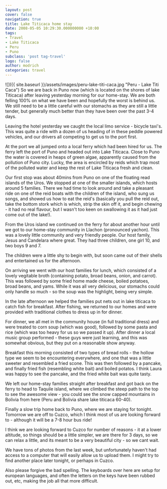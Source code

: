 ```yaml
---
layout: post
cover: false
navigation: true
title: Lake Titicaca home stay
date: 2008-05-05 10:29:30.000000000 +10:00
tags: 
- Travel
- Lake Titicaca
- Peru
- Puno
subclass: 'post tag-travel'
logo: false
author: modrich
categories: travel
---
```


![]({{ site.baseurl }}/assets/images/peru-lake-titi-caca.jpg "Peru - Lake Titi Caca")
So we are back in Puno now (which is located on the shores of lake Titicaca) after leaving yesterday morning for our home-stay. We are both felling 100% on what we have been and hopefully the worst is behind us. We still need to be a little careful with our stomachs as they are still a little tender, but generally much better than they have been over the past 3-4 days.

Leaving the hotel yesterday we caught the local limo service - bicycle taxi's. This was quite a ride with a dozen of us heading of in these peddle powered vehicles, and our drivers all competing to get us to the port first.

At the port we all jumped onto a local ferry which had been hired for us. The ferry left the port of Puno and headed out into Lake Titicaca. Close to Puno the water is covered in heaps of green algae, apparently caused from the pollution of Puno city. Lucky, the area is encircled by reids which trap most of the polluted water and keep the rest of Lake Titicaca fresh and clean.

Our first stop was about 40mins from Puno on one of the floating read islands of the Uros. We stopped at one of the smaller islands, which hosts around 5 families. There we had time to look around and take a pleasant ride on one of the reid boats with the children of the island, who sung us songs, and showed us how to eat the reid's (basically you pull the reid out, take the bottom stork which is which, strip the skin off it, and begin chewing - it had no real flavour, but I wasn't too keen on swallowing it as it had just come out of the lake!).

From the Uros island we continued on the ferry for about another hour until we got to our home-stay community in Llachon (pronounced yachon). This was a lovely little community and very friendly people. Our host family, Jesus and Candelara where great. They had three children, one girl 10, and two boys 9 and 7.

The children were a little shy to begin with, but soon came out of their shells and entertained us for the afternoon.

On arriving we went with our host families for lunch, which consisted of a lovely vegitable broth (containing potato, broad beans, onion, and carrot). This was followed by some fried home made cheese, boiled potatoes, broad beans, and yams. While it was all very delicious, our stomachs could only handle so much - so the soup was the highlight, being very simple.

In the late afternoon we helped the families put nets out in lake titicaca to catch fish for breakfast. After fishing, we returned to our homes and were provided with traditional clothes to dress up in for dinner.

For dinner, we all met in the community house (in full traditional dress) and were treated to corn soup (which was good), followed by some pasta and rice (which was too heavy for us so we passed it up). After dinner a local music group performed - these guys were just learning, and this was somewhat obvious, but they put on a reasonable show anyway.

Breakfast this morning consisted of two types of bread rolls - the hollow type we seem to be encountering everywhere, and one that was a little sweeter and resembled a fried scone. This was then followed by a pancake, and finally fried fish (resembling white bait) and boiled potatos. I think Laura was happy to see the pancake, and the fried white bait was quite tasty.

We left our home-stay families straight after breakfast and got back on the ferry to head to Taquile island, where we climbed the steep path to the top to see the awesome view - you could see the snow capped mountains in Bolivia from here (Peru and Bolivia share lake titicaca 60-40).

Finally a slow trip home back to Puno, where we are staying for tonight. Tomorrow we are off to Cuzco, which I think most of us are looking forward to - although it will be a 7-8 hour bus ride!

I think we are looking forward to Cuzco for number of reasons - it at a lower altitude, so things should be a little simpler, we are there for 3 days, so we can relax a little, and its meant to be a very beautiful city - so we cant wait.

We have tons of photos from the last week, but unfortunately haven't had access to a computer that will easily allow us to upload them. I might try to find another place later tonight, or perhaps in Cuzco.

Also please forgive the bad spelling. The keyboards over here are setup for european languages, and often the letters on the keys have been rubbed out, etc, making the job all that more difficult.

